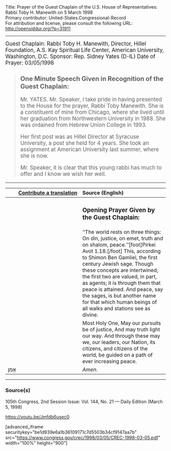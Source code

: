 <html>
<head></head>
<body>
Title: Prayer of the Guest Chaplain of the U.S. House of Representatives: Rabbi Toby H. Manewith on 5 March 1998<br />
Primary contributor: United-States.Congressional-Record<br />
For attribution and license, please consult the following URL: <a href="http://opensiddur.org/?p=31911">http://opensiddur.org/?p=31911</a>
<p />
<hr />

<div class="english" style="font-size:1.2em;">
Guest Chaplain: Rabbi Toby H. Manewith, Director, Hillel Foundation, A.S. Kay Spiritual Life Center, American University, Washington, D.C.
Sponsor: Rep. Sidney Yates (D-IL)
Date of Prayer: 03/05/1998

<!-- -->
<blockquote>
<h3>One Minute Speech Given in Recognition of the Guest Chaplain:</h3>

Mr. YATES. Mr. Speaker, I take pride in having presented to the House for the prayer, Rabbi Toby Manewith. She is a constituent of mine from Chicago, where she lived until her graduation from Northwestern University in 1988. She was ordained from Hebrew Union College in 1993.

Her first post was as Hillel Director at Syracuse University, a post she held for 4 years. She took an assignment at American University last summer, where she is now.

Mr. Speaker, it is clear that this young rabbi has much to offer and I know we wish her well.
</blockquote>

</div>

</div>

<hr />

<table style="margin-left: auto;margin-right: auto;" class="draggable">
<thead><tr><th id="x" style="text-align: right;"><a href="/contributing/upload/">Contribute a translation</a></th><th style="text-align: left;">Source (English)</th></tr></thead>
<tbody>
<tr><td style="vertical-align:top;" width="46%">
<div class="liturgy"><span lang="he">

</span></div></td>
 
<td style="vertical-align:top;" width="53%">
<div class="english">
<h3>Opening Prayer Given by the Guest Chaplain:</h3>
</div></td></tr>

<tr><td style="vertical-align:top;" width="46%">
<div class="liturgy"><span lang="he">

</span></div></td>
 
<td style="vertical-align:top;" width="53%">
<div class="english">
‘‘The world rests on three things: 
On din, justice, 
on emet, truth 
and on shalom, peace.’’[foot]Pirkei Avot 1.18.[/foot]
This, according to Shimon Ben Gamliel, the first century Jewish sage. Though these concepts are intertwined, 
the first two are valued, in part, as agents; 
it is through them that peace is attained. 
And peace, say the sages, is but another name 
for that which human beings of all walks and stations 
see as divine.
</div></td></tr>

<tr><td style="vertical-align:top;" width="46%">
<div class="liturgy"><span lang="he">

</span></div></td>
 
<td style="vertical-align:top;" width="53%">
<div class="english">
Most Holy One,
May our pursuits be of justice,
And may truth light our way.
And through these may we, 
our leaders, 
our Nation, 
its citizens, 
and citizens of the world, 
be guided on a path
of ever increasing peace.
</div></td></tr>


<tr><td style="vertical-align:top;" width="46%">
<div class="liturgy"><span lang="he">
אָמֵן׃
</span></div></td>
 
<td style="vertical-align:top;" width="53%">
<div class="english">
<em>Amen</em>.
</div></td></tr>
</tbody></table>

<hr />

<h3>Source(s)</h3>

105th Congress, 2nd Session
Issue: Vol. 144, No. 21 — Daily Edition (March 5, 1998)
<!-- 
link: 
-->
https://youtu.be/Jmfdb6usec0

[advanced_iframe securitykey="be1d939e6a1b36109171c7d5503b34cf9147aa7b" src="https://www.congress.gov/crec/1998/03/05/CREC-1998-03-05.pdf" width="100%" height="900"]

&nbsp;
</body>
</html>